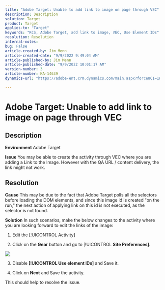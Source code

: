 ```yaml
---
title: "Adobe Target: Unable to add link to image on page through VEC"
description: Description
solution: Target
product: Target
applies-to: "Target"
keywords: "KCS, Adobe Target, add link to image, VEC, Use Element IDs"
resolution: Resolution
internal-notes: 
bug: False
article-created-by: Jim Menn
article-created-date: "9/9/2022 9:49:04 AM"
article-published-by: Jim Menn
article-published-date: "9/9/2022 10:01:17 AM"
version-number: 3
article-number: KA-14639
dynamics-url: "https://adobe-ent.crm.dynamics.com/main.aspx?forceUCI=1&pagetype=entityrecord&etn=knowledgearticle&id=384c92a1-2430-ed11-9db1-0022480866ad"

---
```

# Adobe Target: Unable to add link to image on page through VEC

## Description


<b>Environment</b>
 Adobe Target

<b>Issue</b>
 You may be able to create the activity through VEC where you are adding a Link to the Image.
 However with the QA URL / content delivery, the link might not work.




## Resolution


<b>Cause</b>
This may be due to the fact that Adobe Target polls all the selectors before loading the DOM elements, and since this image id is created "on the run," the next action of applying link on this id is not executed, as the selector is not found.

<b>Solution</b>
In such scenarios, make the below changes to the activity where you are looking forward to edit the links of the image:

1. Edit the [!UICONTROL Activity]

2. Click on the <b>Gear</b> button and go to [!UICONTROL <b>Site Preferences]</b>.

![](http://omniture.custhelp.com/ci/inlineImage/get/2604510/f3a717a357a2a8c34b6bdfae61ce60ee)

3. Disable <b>[!UICONTROL Use element IDs]</b> and Save it.

4. Click on <b>Next</b> and Save the activity.

This should help to resolve the issue.
